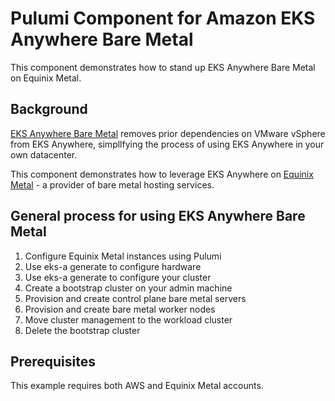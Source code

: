 # Pulumi Component for Amazon EKS Anywhere Bare Metal 
This component demonstrates how to stand up EKS Anywhere Bare Metal on Equinix Metal.

## Background
[EKS Anywhere Bare Metal](https://aws.amazon.com/eks/eks-anywhere/) removes prior dependencies on VMware vSphere from EKS Anywhere, simpllfying the process of using EKS Anywhere in your own datacenter.

This component demonstrates how to leverage EKS Anywhere on [Equinix Metal](https://metal.equinix.com/) - a provider of bare metal hosting services.



## General process for using EKS Anywhere Bare Metal

1. Configure Equinix Metal instances using Pulumi
2. Use  eks-a generate to configure hardware
3. Use eks-a generate to configure your cluster
4. Create a bootstrap cluster on your admin machine
5. Provision and create control plane bare metal servers
6. Provision and create bare metal worker nodes
7. Move cluster management to the workload cluster
8. Delete the bootstrap cluster


## Prerequisites

This example requires both AWS and Equinix Metal accounts. 
